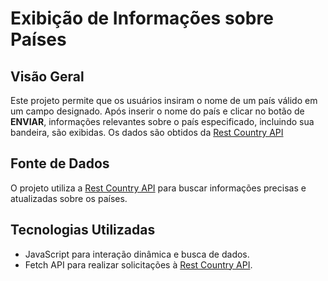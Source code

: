 # Exibição de Informações sobre Países

## Visão Geral

Este projeto permite que os usuários insiram o nome de um país válido em um campo designado. Após inserir o nome do país e clicar no botão de **ENVIAR**, informações relevantes sobre o país especificado, incluindo sua bandeira, são exibidas. Os dados são obtidos da [Rest Country API](https://restcountries.com/)

## Fonte de Dados

O projeto utiliza a [Rest Country API](https://restcountries.com/) para buscar informações precisas e atualizadas sobre os países.

## Tecnologias Utilizadas

- JavaScript para interação dinâmica e busca de dados.
- Fetch API para realizar solicitações à [Rest Country API](https://restcountries.com/).

